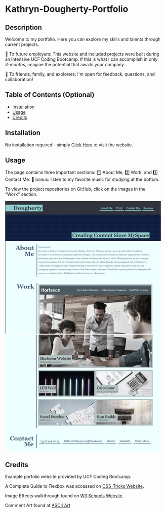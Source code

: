 # Kathryn-Dougherty-Portfolio


## Description

Welcome to my portfolio. Here you can explore my skills and talents through current projects.

👋 To future employers: This website and included projects were built during an intensive UCF Coding Bootcamp.
 If this is what I can accomplish in only *3-months*, imagine the potential that awaits your company.

👋 To friends, family, and explorers: I'm open for feedback, questions, and collaboration!

## Table of Contents (Optional)

- [Installation](#installation)
- [Usage](#usage)
- [Credits](#credits)

## Installation

No installation required - simply [Click Here](https://kathrynfisher3700.github.io/Kathryn-Dougherty-Portfolio/) to visit the website.

## Usage

The page contains three important sections: 1️⃣ About Me, 2️⃣ Work, and 3️⃣ Contact Me.
🎵 bonus: listen to my favorite music for studying at the bottom.

To view the project repositories on GitHub, click on the images in the "Work" section. 

![alt text](./assets/images/README%20images/Portfolio-website-1.png)
![alt text](./assets/images/README%20images/Portfolio-website-2.png)

## Credits

Example porfolio website provided by UCF Coding Bootcamp.

A Complete Guide to Flexbox was accessed on [CSS-Tricks Website](https://css-tricks.com/snippets/css/a-guide-to-flexbox/).

Image Effects walkthrough found on [W3 Schools Website](https://www.w3schools.com/howto/howto_css_image_effects.asp).

Comment Art found at [ASCII Art](https://www.asciiart.eu/)

